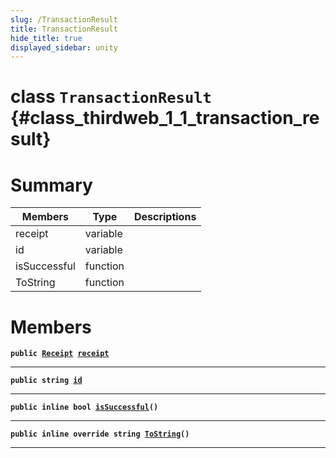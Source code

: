 ```yaml
---
slug: /TransactionResult
title: TransactionResult
hide_title: true
displayed_sidebar: unity
---
```


# class `TransactionResult` {#class_thirdweb_1_1_transaction_result}

# Summary

| Members      | Type     | Descriptions |
| ------------ | -------- | ------------ |
| receipt      | variable |              |
| id           | variable |              |
| isSuccessful | function |              |
| ToString     | function |              |

# Members

**`public `[`Receipt`](docs/unity/Receipt.md#struct_thirdweb_1_1_receipt)` `[`receipt`](#class_thirdweb_1_1_transaction_result_1a43906eaec4db5192518da598ae40d73b)**

---

**`public string `[`id`](#class_thirdweb_1_1_transaction_result_1a8154e364fc22f35bfdcddcb561855a5b)**

---

**`public inline bool `[`isSuccessful`](#class_thirdweb_1_1_transaction_result_1a684f96f6d5cf3dd55b758843ac7065de)`()`**

---

**`public inline override string `[`ToString`](#class_thirdweb_1_1_transaction_result_1ab6e684a229e9e766fbb6013ef7b63b13)`()`**

---
